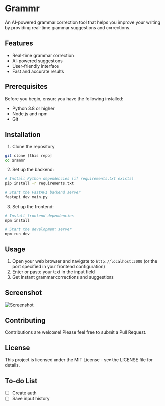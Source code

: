 # Grammr

An AI-powered grammar correction tool that helps you improve your writing by providing real-time grammar suggestions and corrections.

## Features

- Real-time grammar correction
- AI-powered suggestions
- User-friendly interface
- Fast and accurate results

## Prerequisites

Before you begin, ensure you have the following installed:
- Python 3.8 or higher
- Node.js and npm
- Git

## Installation

1. Clone the repository:
```bash
git clone [this repo]
cd grammr
```

2. Set up the backend:
```bash
# Install Python dependencies (if requirements.txt exists)
pip install -r requirements.txt

# Start the FastAPI backend server
fastapi dev main.py
```

3. Set up the frontend:
```bash
# Install frontend dependencies
npm install

# Start the development server
npm run dev
```

## Usage

1. Open your web browser and navigate to `http://localhost:3000` (or the port specified in your frontend configuration)
2. Enter or paste your text in the input field
3. Get instant grammar corrections and suggestions

## Screenshot

![Screenshot](https://github.com/user-attachments/assets/976f3a34-ab08-4f22-9677-af460b3c5af6)

## Contributing

Contributions are welcome! Please feel free to submit a Pull Request.

## License

This project is licensed under the MIT License - see the LICENSE file for details.

## To-do List
- [ ] Create auth
- [ ] Save input history